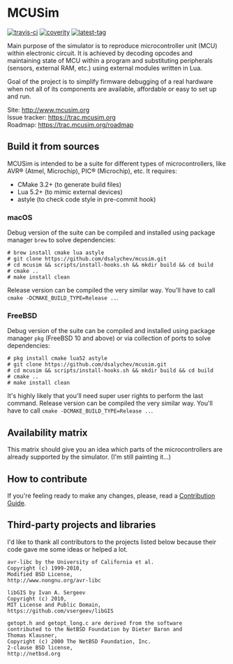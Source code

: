 MCUSim
======
[![travis-ci](https://img.shields.io/travis/dsalychev/mcusim.svg)](https://travis-ci.org/dsalychev/mcusim)
[![coverity](https://scan.coverity.com/projects/13784/badge.svg)](https://scan.coverity.com/projects/dsalychev-mcusim)
[![latest-tag](https://img.shields.io/github/tag/dsalychev/mcusim.svg)](https://github.com/dsalychev/mcusim/releases)

Main purpose of the simulator is to reproduce microcontroller unit (MCU)
within electronic circuit. It is achieved by decoding opcodes and
maintaining state of MCU within a program and substituting peripherals
(sensors, external RAM, etc.) using external modules written in Lua.

Goal of the project is to simplify firmware debugging of a real hardware
when not all of its components are available, affordable or easy to
set up and run.

Site: http://www.mcusim.org    
Issue tracker: https://trac.mcusim.org    
Roadmap: https://trac.mcusim.org/roadmap    

Build it from sources
------------------
MCUSim is intended to be a suite for different types of microcontrollers, like
AVR® (Atmel, Microchip), PIC® (Microchip), etc. It requires:

* CMake 3.2+ (to generate build files)
* Lua 5.2+ (to mimic external devices)
* astyle (to check code style in pre-commit hook)

### macOS
Debug version of the suite can be compiled and installed using package
manager `brew` to solve dependencies:

	# brew install cmake lua astyle
	# git clone https://github.com/dsalychev/mcusim.git
	# cd mcusim && scripts/install-hooks.sh && mkdir build && cd build
	# cmake ..
	# make install clean

Release version can be compiled the very similar way. You'll have to call
`cmake -DCMAKE_BUILD_TYPE=Release ..`.

### FreeBSD
Debug version of the suite can be compiled and installed using package
manager `pkg` (FreeBSD 10 and above) or via collection of ports to solve
dependencies:

	# pkg install cmake lua52 astyle
	# git clone https://github.com/dsalychev/mcusim.git
	# cd mcusim && scripts/install-hooks.sh && mkdir build && cd build
	# cmake ..
	# make install clean

It's highly likely that you'll need super user rights to perform
the last command. Release version can be compiled the very similar way.
You'll have to call `cmake -DCMAKE_BUILD_TYPE=Release ..`.

Availability matrix
-------------------
This matrix should give you an idea which parts of the microcontrollers are
already supported by the simulator.
(I'm still painting it...)

How to contribute
-----------------
If you're feeling ready to make any changes, please, read a
[Contribution Guide](https://github.com/dsalychev/mcusim/blob/master/CONTRIBUTING.md).

Third-party projects and libraries
----------------------------------
I'd like to thank all contributors to the projects listed below because their
code gave me some ideas or helped a lot.

	avr-libc by the University of California et al.
	Copyright (c) 1999-2010,
	Modified BSD License,
	http://www.nongnu.org/avr-libc

	libGIS by Ivan A. Sergeev
	Copyright (c) 2010,
	MIT License and Public Domain,
	https://github.com/vsergeev/libGIS

	getopt.h and getopt_long.c are derived from the software
	contributed to the NetBSD Foundation by Dieter Baron and
	Thomas Klausner,
	Copyright (c) 2000 The NetBSD Foundation, Inc.
	2-clause BSD license,
	http://netbsd.org
